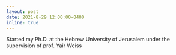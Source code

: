```yaml
---
layout: post
date: 2021-8-29 12:00:00-0400
inline: true
---
```


Started my Ph.D. at the Hebrew University of Jerusalem under the supervision of prof. Yair Weiss
